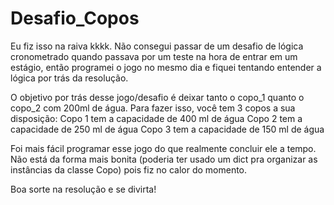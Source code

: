 # Desafio_Copos
Eu fiz isso na raiva kkkk. Não consegui passar de um desafio de lógica cronometrado quando passava por um teste na hora de entrar em um estágio, então programei o jogo no mesmo dia e fiquei tentando entender a lógica por trás da resolução.

O objetivo por trás desse jogo/desafio é deixar tanto o copo_1 quanto o copo_2 com 200ml de água. Para fazer isso, você tem 3 copos a sua disposição:
Copo 1 tem a capacidade de 400 ml de água
Copo 2 tem a capacidade de 250 ml de água
Copo 3 tem a capacidade de 150 ml de água

Foi mais fácil programar esse jogo do que realmente concluir ele a tempo. Não está da forma mais bonita (poderia ter usado um dict pra organizar as instâncias da classe Copo) pois fiz no calor do momento.

Boa sorte na resolução e se divirta!
